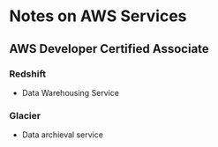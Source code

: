 # Notes on AWS Services

## AWS Developer Certified Associate

### Redshift
* Data Warehousing Service

### Glacier
* Data archieval service